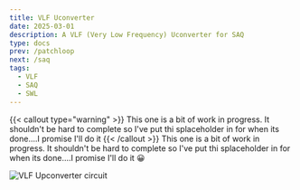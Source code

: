 ```yaml
---
title: VLF Uconverter
date: 2025-03-01
description: A VLF (Very Low Frequency) Uconverter for SAQ
type: docs
prev: /patchloop
next: /saq
tags:
  - VLF
  - SAQ
  - SWL
---
```


{{< callout type="warning" >}}
  This one is a bit of work in progress. It shouldn't be hard to complete so I've put thi splaceholder in for when its done....I promise I'll do it
{{< /callout >}}
This one is a bit of work in progress. It shouldn't be hard to complete so I've put thi splaceholder in for when its done....I promise I'll do it :grinning:


![VLF Upconverter circuit](vlfup.png#centre)
